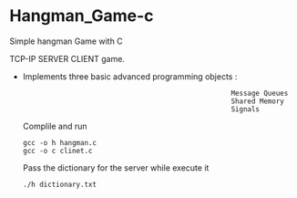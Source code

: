 # Hangman_Game-c
Simple hangman Game with C

  TCP-IP SERVER CLIENT game.
  
  - Implements three basic advanced programming objects :  
                                                           
                                                           Message Queues
                                                           Shared Memory
                                                           Signals
    Complile and run
    
        gcc -o h hangman.c
        gcc -o c clinet.c
     
    Pass the dictionary for the server while execute it
    
        ./h dictionary.txt   
                                                        
